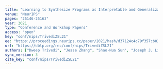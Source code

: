 ```yaml
---
title: "Learning to Synthesize Programs as Interpretable and Generalizable Policies."
venue: "NeurIPS"
pages: "25146-25163"
year: 2021
type: "Conference and Workshop Papers"
access: "open"
key: "conf/nips/TrivediZSL21"
ee: "https://proceedings.neurips.cc/paper/2021/hash/d37124c4c79f357cb02c655671a432fa-Abstract.html"
url: "https://dblp.org/rec/conf/nips/TrivediZSL21"
authors: ["Dweep Trivedi", "Jesse Zhang", "Shao-Hua Sun", "Joseph J. Lim"]
sync_version: 3
cite_key: "conf/nips/TrivediZSL21"
---
```

